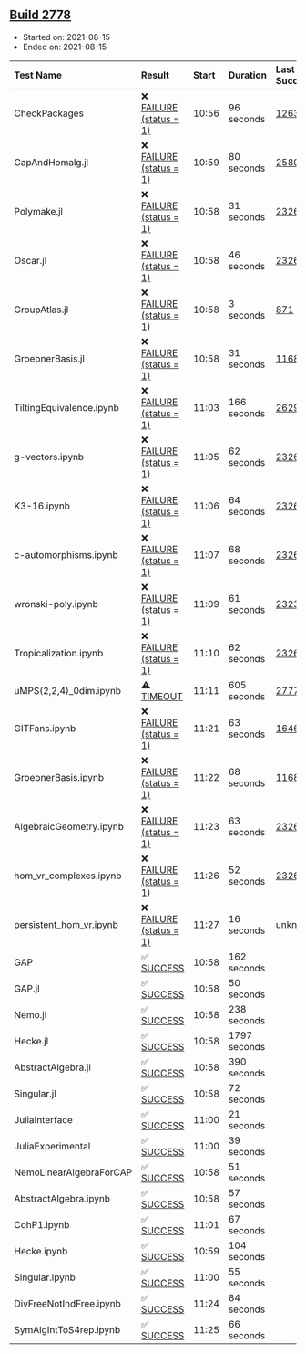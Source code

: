 ## [Build 2778](https://oscarci.mathematik.uni-kl.de/job/oscar-stable/2778/)

* Started on: 2021-08-15
* Ended on: 2021-08-15

| Test Name    | Result | Start | Duration | Last Success | First Failure |
|:-------------|:-------|:------|:---------|:-------------|:--------------|
| CheckPackages | ❌ [FAILURE (status = 1)](https://oscarci.mathematik.uni-kl.de/job/oscar-stable/2778/artifact/logs/build-2778/CheckPackages.log) | 10:56 | 96 seconds | [1263](https://oscarci.mathematik.uni-kl.de/job/oscar-stable/1263/) | [1264](https://oscarci.mathematik.uni-kl.de/job/oscar-stable/1264/) |
| CapAndHomalg.jl | ❌ [FAILURE (status = 1)](https://oscarci.mathematik.uni-kl.de/job/oscar-stable/2778/artifact/logs/build-2778/CapAndHomalg.jl.log) | 10:59 | 80 seconds | [2580](https://oscarci.mathematik.uni-kl.de/job/oscar-stable/2580/) | [2581](https://oscarci.mathematik.uni-kl.de/job/oscar-stable/2581/) |
| Polymake.jl | ❌ [FAILURE (status = 1)](https://oscarci.mathematik.uni-kl.de/job/oscar-stable/2778/artifact/logs/build-2778/Polymake.jl.log) | 10:58 | 31 seconds | [2326](https://oscarci.mathematik.uni-kl.de/job/oscar-stable/2326/) | [2327](https://oscarci.mathematik.uni-kl.de/job/oscar-stable/2327/) |
| Oscar.jl | ❌ [FAILURE (status = 1)](https://oscarci.mathematik.uni-kl.de/job/oscar-stable/2778/artifact/logs/build-2778/Oscar.jl.log) | 10:58 | 46 seconds | [2326](https://oscarci.mathematik.uni-kl.de/job/oscar-stable/2326/) | [2327](https://oscarci.mathematik.uni-kl.de/job/oscar-stable/2327/) |
| GroupAtlas.jl | ❌ [FAILURE (status = 1)](https://oscarci.mathematik.uni-kl.de/job/oscar-stable/2778/artifact/logs/build-2778/GroupAtlas.jl.log) | 10:58 | 3 seconds | [871](https://oscarci.mathematik.uni-kl.de/job/oscar-stable/871/) | [872](https://oscarci.mathematik.uni-kl.de/job/oscar-stable/872/) |
| GroebnerBasis.jl | ❌ [FAILURE (status = 1)](https://oscarci.mathematik.uni-kl.de/job/oscar-stable/2778/artifact/logs/build-2778/GroebnerBasis.jl.log) | 10:58 | 31 seconds | [1168](https://oscarci.mathematik.uni-kl.de/job/oscar-stable/1168/) | [1169](https://oscarci.mathematik.uni-kl.de/job/oscar-stable/1169/) |
| TiltingEquivalence.ipynb | ❌ [FAILURE (status = 1)](https://oscarci.mathematik.uni-kl.de/job/oscar-stable/2778/artifact/logs/build-2778/TiltingEquivalence.ipynb.log) | 11:03 | 166 seconds | [2629](https://oscarci.mathematik.uni-kl.de/job/oscar-stable/2629/) | [2630](https://oscarci.mathematik.uni-kl.de/job/oscar-stable/2630/) |
| g-vectors.ipynb | ❌ [FAILURE (status = 1)](https://oscarci.mathematik.uni-kl.de/job/oscar-stable/2778/artifact/logs/build-2778/g-vectors.ipynb.log) | 11:05 | 62 seconds | [2326](https://oscarci.mathematik.uni-kl.de/job/oscar-stable/2326/) | [2327](https://oscarci.mathematik.uni-kl.de/job/oscar-stable/2327/) |
| K3-16.ipynb | ❌ [FAILURE (status = 1)](https://oscarci.mathematik.uni-kl.de/job/oscar-stable/2778/artifact/logs/build-2778/K3-16.ipynb.log) | 11:06 | 64 seconds | [2326](https://oscarci.mathematik.uni-kl.de/job/oscar-stable/2326/) | [2327](https://oscarci.mathematik.uni-kl.de/job/oscar-stable/2327/) |
| c-automorphisms.ipynb | ❌ [FAILURE (status = 1)](https://oscarci.mathematik.uni-kl.de/job/oscar-stable/2778/artifact/logs/build-2778/c-automorphisms.ipynb.log) | 11:07 | 68 seconds | [2326](https://oscarci.mathematik.uni-kl.de/job/oscar-stable/2326/) | [2327](https://oscarci.mathematik.uni-kl.de/job/oscar-stable/2327/) |
| wronski-poly.ipynb | ❌ [FAILURE (status = 1)](https://oscarci.mathematik.uni-kl.de/job/oscar-stable/2778/artifact/logs/build-2778/wronski-poly.ipynb.log) | 11:09 | 61 seconds | [2323](https://oscarci.mathematik.uni-kl.de/job/oscar-stable/2323/) | [2324](https://oscarci.mathematik.uni-kl.de/job/oscar-stable/2324/) |
| Tropicalization.ipynb | ❌ [FAILURE (status = 1)](https://oscarci.mathematik.uni-kl.de/job/oscar-stable/2778/artifact/logs/build-2778/Tropicalization.ipynb.log) | 11:10 | 62 seconds | [2326](https://oscarci.mathematik.uni-kl.de/job/oscar-stable/2326/) | [2327](https://oscarci.mathematik.uni-kl.de/job/oscar-stable/2327/) |
| uMPS(2,2,4)_0dim.ipynb | ⚠ [TIMEOUT](https://oscarci.mathematik.uni-kl.de/job/oscar-stable/2778/artifact/logs/build-2778/uMPS-2-2-4-_0dim.ipynb.log) | 11:11 | 605 seconds | [2777](https://oscarci.mathematik.uni-kl.de/job/oscar-stable/2777/) | [2778](https://oscarci.mathematik.uni-kl.de/job/oscar-stable/2778/) |
| GITFans.ipynb | ❌ [FAILURE (status = 1)](https://oscarci.mathematik.uni-kl.de/job/oscar-stable/2778/artifact/logs/build-2778/GITFans.ipynb.log) | 11:21 | 63 seconds | [1646](https://oscarci.mathematik.uni-kl.de/job/oscar-stable/1646/) | [1647](https://oscarci.mathematik.uni-kl.de/job/oscar-stable/1647/) |
| GroebnerBasis.ipynb | ❌ [FAILURE (status = 1)](https://oscarci.mathematik.uni-kl.de/job/oscar-stable/2778/artifact/logs/build-2778/GroebnerBasis.ipynb.log) | 11:22 | 68 seconds | [1168](https://oscarci.mathematik.uni-kl.de/job/oscar-stable/1168/) | [1169](https://oscarci.mathematik.uni-kl.de/job/oscar-stable/1169/) |
| AlgebraicGeometry.ipynb | ❌ [FAILURE (status = 1)](https://oscarci.mathematik.uni-kl.de/job/oscar-stable/2778/artifact/logs/build-2778/AlgebraicGeometry.ipynb.log) | 11:23 | 63 seconds | [2326](https://oscarci.mathematik.uni-kl.de/job/oscar-stable/2326/) | [2327](https://oscarci.mathematik.uni-kl.de/job/oscar-stable/2327/) |
| hom_vr_complexes.ipynb | ❌ [FAILURE (status = 1)](https://oscarci.mathematik.uni-kl.de/job/oscar-stable/2778/artifact/logs/build-2778/hom_vr_complexes.ipynb.log) | 11:26 | 52 seconds | [2326](https://oscarci.mathematik.uni-kl.de/job/oscar-stable/2326/) | [2327](https://oscarci.mathematik.uni-kl.de/job/oscar-stable/2327/) |
| persistent_hom_vr.ipynb | ❌ [FAILURE (status = 1)](https://oscarci.mathematik.uni-kl.de/job/oscar-stable/2778/artifact/logs/build-2778/persistent_hom_vr.ipynb.log) | 11:27 | 16 seconds | unknown | unknown |
| GAP | ✅ [SUCCESS](https://oscarci.mathematik.uni-kl.de/job/oscar-stable/2778/artifact/logs/build-2778/GAP.log) | 10:58 | 162 seconds |  |  |
| GAP.jl | ✅ [SUCCESS](https://oscarci.mathematik.uni-kl.de/job/oscar-stable/2778/artifact/logs/build-2778/GAP.jl.log) | 10:58 | 50 seconds |  |  |
| Nemo.jl | ✅ [SUCCESS](https://oscarci.mathematik.uni-kl.de/job/oscar-stable/2778/artifact/logs/build-2778/Nemo.jl.log) | 10:58 | 238 seconds |  |  |
| Hecke.jl | ✅ [SUCCESS](https://oscarci.mathematik.uni-kl.de/job/oscar-stable/2778/artifact/logs/build-2778/Hecke.jl.log) | 10:58 | 1797 seconds |  |  |
| AbstractAlgebra.jl | ✅ [SUCCESS](https://oscarci.mathematik.uni-kl.de/job/oscar-stable/2778/artifact/logs/build-2778/AbstractAlgebra.jl.log) | 10:58 | 390 seconds |  |  |
| Singular.jl | ✅ [SUCCESS](https://oscarci.mathematik.uni-kl.de/job/oscar-stable/2778/artifact/logs/build-2778/Singular.jl.log) | 10:58 | 72 seconds |  |  |
| JuliaInterface | ✅ [SUCCESS](https://oscarci.mathematik.uni-kl.de/job/oscar-stable/2778/artifact/logs/build-2778/JuliaInterface.log) | 11:00 | 21 seconds |  |  |
| JuliaExperimental | ✅ [SUCCESS](https://oscarci.mathematik.uni-kl.de/job/oscar-stable/2778/artifact/logs/build-2778/JuliaExperimental.log) | 11:00 | 39 seconds |  |  |
| NemoLinearAlgebraForCAP | ✅ [SUCCESS](https://oscarci.mathematik.uni-kl.de/job/oscar-stable/2778/artifact/logs/build-2778/NemoLinearAlgebraForCAP.log) | 10:58 | 51 seconds |  |  |
| AbstractAlgebra.ipynb | ✅ [SUCCESS](https://oscarci.mathematik.uni-kl.de/job/oscar-stable/2778/artifact/logs/build-2778/AbstractAlgebra.ipynb.log) | 10:58 | 57 seconds |  |  |
| CohP1.ipynb | ✅ [SUCCESS](https://oscarci.mathematik.uni-kl.de/job/oscar-stable/2778/artifact/logs/build-2778/CohP1.ipynb.log) | 11:01 | 67 seconds |  |  |
| Hecke.ipynb | ✅ [SUCCESS](https://oscarci.mathematik.uni-kl.de/job/oscar-stable/2778/artifact/logs/build-2778/Hecke.ipynb.log) | 10:59 | 104 seconds |  |  |
| Singular.ipynb | ✅ [SUCCESS](https://oscarci.mathematik.uni-kl.de/job/oscar-stable/2778/artifact/logs/build-2778/Singular.ipynb.log) | 11:00 | 55 seconds |  |  |
| DivFreeNotIndFree.ipynb | ✅ [SUCCESS](https://oscarci.mathematik.uni-kl.de/job/oscar-stable/2778/artifact/logs/build-2778/DivFreeNotIndFree.ipynb.log) | 11:24 | 84 seconds |  |  |
| SymAlgIntToS4rep.ipynb | ✅ [SUCCESS](https://oscarci.mathematik.uni-kl.de/job/oscar-stable/2778/artifact/logs/build-2778/SymAlgIntToS4rep.ipynb.log) | 11:25 | 66 seconds |  |  |
